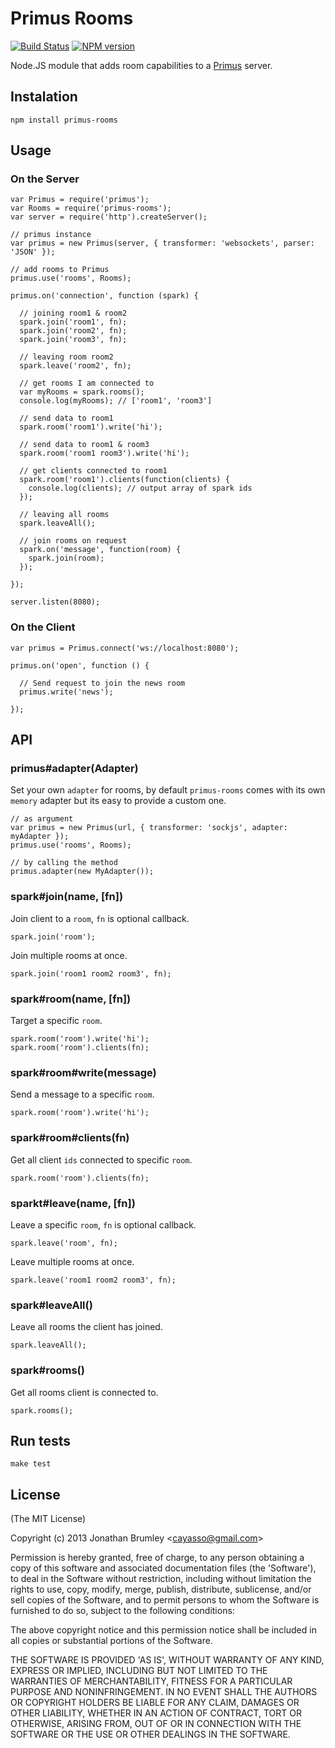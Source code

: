 # Primus Rooms

[![Build Status](https://travis-ci.org/cayasso/primus-rooms.png?branch=master)](https://travis-ci.org/cayasso/primus-rooms)
[![NPM version](https://badge.fury.io/js/primus-rooms.png)](http://badge.fury.io/js/primus-rooms)

Node.JS module that adds room capabilities to a [Primus](https://github.com/3rd-Eden/primus) server.

## Instalation

```
npm install primus-rooms
```

## Usage

### On the Server

```
var Primus = require('primus');
var Rooms = require('primus-rooms');
var server = require('http').createServer();

// primus instance
var primus = new Primus(server, { transformer: 'websockets', parser: 'JSON' });

// add rooms to Primus
primus.use('rooms', Rooms);

primus.on('connection', function (spark) {

  // joining room1 & room2
  spark.join('room1', fn);
  spark.join('room2', fn);
  spark.join('room3', fn);

  // leaving room room2
  spark.leave('room2', fn);

  // get rooms I am connected to
  var myRooms = spark.rooms();
  console.log(myRooms); // ['room1', 'room3']

  // send data to room1
  spark.room('room1').write('hi');

  // send data to room1 & room3
  spark.room('room1 room3').write('hi');

  // get clients connected to room1
  spark.room('room1').clients(function(clients) {
    console.log(clients); // output array of spark ids
  });

  // leaving all rooms
  spark.leaveAll();

  // join rooms on request
  spark.on('message', function(room) {
    spark.join(room);
  });

});

server.listen(8080);
```

### On the Client

```
var primus = Primus.connect('ws://localhost:8080');

primus.on('open', function () {

  // Send request to join the news room
  primus.write('news');

});

```

## API

### primus#adapter(Adapter)

Set your own `adapter` for rooms, by default `primus-rooms` comes 
with its own `memory` adapter but its easy to provide a custom one.

```
// as argument
var primus = new Primus(url, { transformer: 'sockjs', adapter: myAdapter });
primus.use('rooms', Rooms);

// by calling the method
primus.adapter(new MyAdapter());
```

### spark#join(name, [fn])

Join client to a `room`, `fn` is optional callback.

```
spark.join('room');
```

Join multiple rooms at once.

```
spark.join('room1 room2 room3', fn);
```

### spark#room(name, [fn])

Target a specific `room`.

```
spark.room('room').write('hi');
spark.room('room').clients(fn);
```

### spark#room#write(message)

Send a message to a specific `room`.

```
spark.room('room').write('hi');
```

### spark#room#clients(fn)

Get all client `ids` connected to specific `room`.

```
spark.room('room').clients(fn);
```

### sparkt#leave(name, [fn])

Leave a specific `room`, `fn` is optional callback.

```
spark.leave('room', fn);
```

Leave multiple rooms at once.

```
spark.leave('room1 room2 room3', fn);
```

### spark#leaveAll()

Leave all rooms the client has joined.

```
spark.leaveAll();
```

### spark#rooms()

Get all rooms client is connected to.

```
spark.rooms();
```

## Run tests

```
make test
```

## License

(The MIT License)

Copyright (c) 2013 Jonathan Brumley &lt;cayasso@gmail.com&gt;

Permission is hereby granted, free of charge, to any person obtaining
a copy of this software and associated documentation files (the
'Software'), to deal in the Software without restriction, including
without limitation the rights to use, copy, modify, merge, publish,
distribute, sublicense, and/or sell copies of the Software, and to
permit persons to whom the Software is furnished to do so, subject to
the following conditions:

The above copyright notice and this permission notice shall be
included in all copies or substantial portions of the Software.

THE SOFTWARE IS PROVIDED 'AS IS', WITHOUT WARRANTY OF ANY KIND,
EXPRESS OR IMPLIED, INCLUDING BUT NOT LIMITED TO THE WARRANTIES OF
MERCHANTABILITY, FITNESS FOR A PARTICULAR PURPOSE AND NONINFRINGEMENT.
IN NO EVENT SHALL THE AUTHORS OR COPYRIGHT HOLDERS BE LIABLE FOR ANY
CLAIM, DAMAGES OR OTHER LIABILITY, WHETHER IN AN ACTION OF CONTRACT,
TORT OR OTHERWISE, ARISING FROM, OUT OF OR IN CONNECTION WITH THE
SOFTWARE OR THE USE OR OTHER DEALINGS IN THE SOFTWARE.
